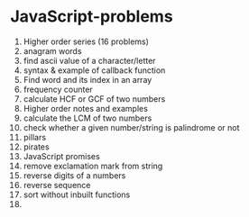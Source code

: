 # JavaScript-problems

1. Higher order series (16 problems)
2. anagram words
3. find ascii value of a character/letter
4. syntax & example of callback function
5. Find word and its index in an array
6. frequency counter
7. calculate HCF or GCF of two numbers
8. Higher order notes and examples
9. calculate the LCM of two numbers
10. check whether a given number/string is palindrome or not
11. pillars
12. pirates
13. JavaScript promises
14. remove exclamation mark from string
15. reverse digits of a numbers
16. reverse sequence
17. sort without inbuilt functions
18. 
